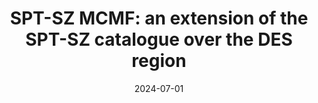 ---
title: "SPT-SZ MCMF: an extension of the SPT-SZ catalogue over the DES region"
collection: "publications"
category: "co_papers"
permalink: /publications/2024MNRAS5313973K
link: https://ui.adsabs.harvard.edu/abs/2024MNRAS.531.3973K/abstract
date: 2024-07-01
venue: "Monthly Notices of the Royal Astronomical Society"
citation: "Ansarinejad, B., Raghunathan, S., Abbott, T. M. C., et al. (2024), Journal of Cosmology and Astroparticle Physics, 2024, 024."
---
